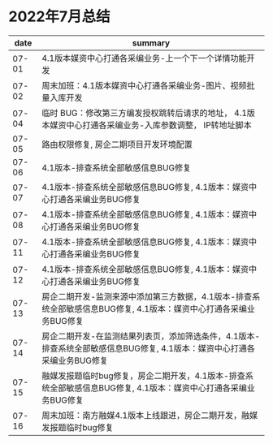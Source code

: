 # 2022年7月总结

|date|summary|
| - | - |
|07-01| 4.1版本媒资中心打通各采编业务-上一个下一个详情功能开发|
|07-02| 周末加班：4.1版本媒资中心打通各采编业务-图片、视频批量入库开发|
|07-04| 临时 BUG：修改第三方编发授权跳转后请求的地址， 4.1版本媒资中心打通各采编业务-入库参数调整， IP转地址脚本|
|07-05| 路由权限修复, 房企二期项目开发环境配置|
|07-06| 4.1版本-排查系统全部敏感信息BUG修复|
|07-07| 4.1版本-排查系统全部敏感信息BUG修复, 4.1版本：媒资中心打通各采编业务BUG修复|
|07-08| 4.1版本-排查系统全部敏感信息BUG修复, 4.1版本：媒资中心打通各采编业务BUG修复|
|07-11| 4.1版本-排查系统全部敏感信息BUG修复, 4.1版本：媒资中心打通各采编业务BUG修复|
|07-12| 4.1版本-排查系统全部敏感信息BUG修复, 4.1版本：媒资中心打通各采编业务BUG修复|
|07-13| 房企二期开发-监测来源中添加第三方数据，4.1版本-排查系统全部敏感信息BUG修复, 4.1版本：媒资中心打通各采编业务BUG修复|
|07-14| 房企二期开发-在监测结果列表页，添加筛选条件，4.1版本-排查系统全部敏感信息BUG修复, 4.1版本：媒资中心打通各采编业务BUG修复|
|07-15| 融媒发报题临时bug修复，房企二期开发，4.1版本-排查系统全部敏感信息BUG修复, 4.1版本：媒资中心打通各采编业务BUG修复|
|07-16| 周末加班：南方融媒4.1版本上线跟进，房企二期开发，融媒发报题临时bug修复|